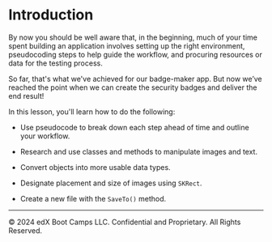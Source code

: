 # Introduction
By now you should be well aware that, in the beginning, much of your time spent building an application involves setting up the right environment, pseudocoding steps to help guide the workflow, and procuring resources or data for the testing process.

So far, that's what we've achieved for our badge-maker app. But now we’ve reached the point when we can create the security badges and deliver the end result!

In this lesson, you'll learn how to do the following:

* Use pseudocode to break down each step ahead of time and outline your workflow.

* Research and use classes and methods to manipulate images and text.

* Convert objects into more usable data types.

* Designate placement and size of images using `SKRect`.

* Create a new file with the `SaveTo()` method.

---
© 2024 edX Boot Camps LLC. Confidential and Proprietary. All Rights Reserved.